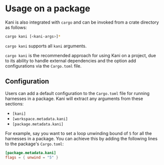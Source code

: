 # Usage on a package

Kani is also integrated with `cargo` and can be invoked from a crate directory as follows:

```bash
cargo kani [<kani-args>]*
```

`cargo kani` supports all `kani` arguments.

`cargo kani` is the recommended approach for using Kani on a project, due to its
ability to handle external dependencies and the option add configurations via the `Cargo.toml` file.

## Configuration

Users can add a default configuration to the `Cargo.toml` file for running harnesses in a package.
Kani will extract any arguments from these sections:
 * `[kani]`
 * `[workspace.metadata.kani]`
 * `[package.metadata.kani]`

For example, say you want to set a loop unwinding bound of `5` for all the harnesses in a package.
You can achieve this by adding the following lines to the package's `Cargo.toml`:

```toml
[package.metadata.kani]
flags = { unwind = "5" }
```
